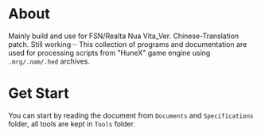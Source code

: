 # About

Mainly build and use for FSN/Realta Nua Vita_Ver. Chinese-Translation patch. Still working···
This collection of programs and documentation are used for processing scripts from "HuneX" game engine using ``.mrg/.nam/.hed`` archives.

# Get Start
You can start by reading the document from ``Documents`` and ``Specifications`` folder, all tools are kept in ``Tools`` folder.
